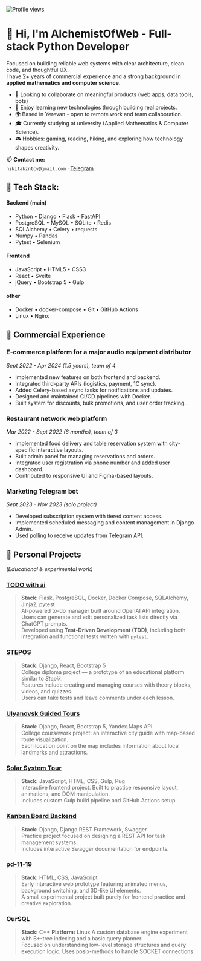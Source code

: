 ![Profile views](https://komarev.com/ghpvc/?username=alchemistOfWeb)

# 👋 Hi, I'm AlchemistOfWeb - Full-stack Python Developer

Focused on building reliable web systems with clear architecture, clean code, and thoughtful UX.  
I have 2+ years of commercial experience and a strong background in **applied mathematics and computer science**.


- 🎯 Looking to collaborate on meaningful products (web apps, data tools, bots)
- 🧠 Enjoy learning new technologies through building real projects. 
- 🌍 Based in Yerevan - open to remote work and team collaboration.
- 🎓 Currently studying at university (Applied Mathematics & Computer Science).
- 🎮 Hobbies: gaming, reading, hiking, and exploring how technology shapes creativity.

📫 **Contact me:**  
`nikitakzntcv@gmail.com` · [Telegram](https://t.me/Nikitas_ascendance)

## 🧰 Tech Stack:

#### Backend (main)
- Python • Django • Flask • FastAPI
- PostgreSQL • MySQL • SQLite • Redis
- SQLAlchemy • Celery • requests
- Numpy • Pandas
- Pytest • Selenium

#### Frontend
- JavaScript • HTML5 • CSS3
- React • Svelte
- jQuery • Bootstrap 5 • Gulp

#### other
- Docker • docker-compose • Git • GitHub Actions
- Linux • Nginx


## 💼 Commercial Experience

### **E-commerce platform for a major audio equipment distributor**  
_Sept 2022 - Apr 2024 (1.5 years), team of 4_  
- Implemented new features on both frontend and backend.  
- Integrated third-party APIs (logistics, payment, 1C sync).  
- Added Celery-based async tasks for notifications and updates.  
- Designed and maintained CI/CD pipelines with Docker.  
- Built system for discounts, bulk promotions, and user order tracking.

### **Restaurant network web platform**  
_Mar 2022 - Sept 2022 (6 months), team of 3_  
- Implemented food delivery and table reservation system with city-specific interactive layouts.  
- Built admin panel for managing reservations and orders.  
- Integrated user registration via phone number and added user dashboard.  
- Contributed to responsive UI and Figma-based layouts.

### **Marketing Telegram bot**  
_Sept 2023 - Nov 2023 (solo project)_  
- Developed subscription system with tiered content access.  
- Implemented scheduled messaging and content management in Django Admin.  
- Used polling to receive updates from Telegram API.

## 🧩 Personal Projects
*(Educational & experimental work)*

### [TODO with ai]()
> **Stack:** Flask, PostgreSQL, Docker, Docker Compose, SQLAlchemy, Jinja2, pytest  
> AI-powered to-do manager built around OpenAI API integration.  
> Users can generate and edit personalized task lists directly via ChatGPT prompts.  
> Developed using **Test-Driven Development (TDD)**, including both integration and functional tests written with `pytest`.

### [STEPOS](https://github.com/alchemistOfWeb/Falsum-verum)
> **Stack:** Django, React, Bootstrap 5  
> College diploma project — a prototype of an educational platform similar to *Stepik*.  
> Features include creating and managing courses with theory blocks, videos, and quizzes.  
> Users can take tests and leave comments under each lesson.
  
### [Ulyanovsk Guided Tours](https://github.com/alchemistOfWeb/Ulynovsk-guided-tours)
> **Stack:** Django, React, Bootstrap 5, Yandex.Maps API  
> College coursework project: an interactive city guide with map-based route visualization.  
> Each location point on the map includes information about local landmarks and attractions.
  
### [Solar System Tour](https://github.com/alchemistOfWeb/solarSystemTour)
> **Stack:** JavaScript, HTML, CSS, Gulp, Pug  
> Interactive frontend project.
> Built to practice responsive layout, animations, and DOM manipulation.  
> Includes custom Gulp build pipeline and GitHub Actions setup.
  
### [Kanban Board Backend](https://github.com/alchemistOfWeb/Kanban_board_bkend)
> **Stack:** Django, Django REST Framework, Swagger  
> Practice project focused on designing a REST API for task management systems.  
> Includes interactive Swagger documentation for endpoints.

### [pd-11-19](https://github.com/alchemistOfWeb/pd-11-19)
> **Stack:** HTML, CSS, JavaScript  
> Early interactive web prototype featuring animated menus, background switching, and 3D-like UI elements.  
> A small experimental project built purely for frontend practice and creative exploration.
  
### **OurSQL**
> **Stack:** C++
> **Platform:** Linux
> A custom database engine experiment with B+-tree indexing and a basic query planner.  
> Focused on understanding low-level storage structures and query execution logic.
> Uses posix-methods to handle SOCKET connections
  

<!---
## 📈 GitHub Stats

![GitHub Stats](https://github-readme-stats.vercel.app/api?username=alchemistOfWeb&show_icons=true)
![Top Langs](https://github-readme-stats.vercel.app/api/top-langs/?username=alchemistOfWeb&layout=compact)
![Streak](https://streak-stats.demolab.com?user=alchemistOfWeb)


## Portfolio

| Проект | Описание |
|--------|----------|
| [Solar System Tour](https://github.com/alchemistOfWeb/solarSystemTour) | Интерактивный тур по солнечной системе (Django + JS) |
| [Film Base](https://github.com/alchemistOfWeb/film_base)               | База данных фильмов с поиском / рейтингами |
| [Kanban Board Backend](https://github.com/alchemistOfWeb/Kanban_board_bkend) | Бэкенд-сервис для канбан-доски (FastAPI + PostgreSQL) |
| [Checklist Service](https://github.com/alchemistOfWeb/checklist_service) | Сервис чек-листов с автосохранением и API |
| [Opinion Scrapper](https://github.com/alchemistOfWeb/opinion_scrapper_project) | Скрипт-парсер мнений/отзывов с сайтов, экспорт в CSV |
--->

<!---
alchemistOfWeb/alchemistOfWeb is a ✨ special ✨ repository because its `README.md` (this file) appears on your GitHub profile.
You can click the Preview link to take a look at your changes.
--->

